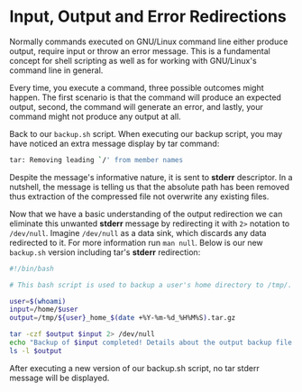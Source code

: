 # Input, Output and Error Redirections

Normally commands executed on GNU/Linux command line either produce output, require input or throw an error message. This is a fundamental concept for shell scripting as well as for working with GNU/Linux's command line in general.

Every time, you execute a command, three possible outcomes might happen. The first scenario is that the command will produce an expected output, second, the command will generate an error, and lastly, your command might not produce any output at all.

Back to our `backup.sh` script. When executing our backup script, you may have noticed an extra message display by tar command:

```bash
tar: Removing leading `/' from member names
```

Despite the message's informative nature, it is sent to **stderr** descriptor. In a nutshell, the message is telling us that the absolute path has been removed thus extraction of the compressed file not overwrite any existing files.

Now that we have a basic understanding of the output redirection we can eliminate this unwanted **stderr** message by redirecting it with `2>` notation to `/dev/null`. Imagine `/dev/null` as a data sink, which discards any data redirected to it. For more information run `man null`. Below is our new `backup.sh` version including tar's **stderr** redirection:

```bash
#!/bin/bash

# This bash script is used to backup a user's home directory to /tmp/.

user=$(whoami)
input=/home/$user
output=/tmp/${user}_home_$(date +%Y-%m-%d_%H%M%S).tar.gz

tar -czf $output $input 2> /dev/null
echo "Backup of $input completed! Details about the output backup file:"
ls -l $output
```

After executing a new version of our backup.sh script, no tar stderr message will be displayed.

